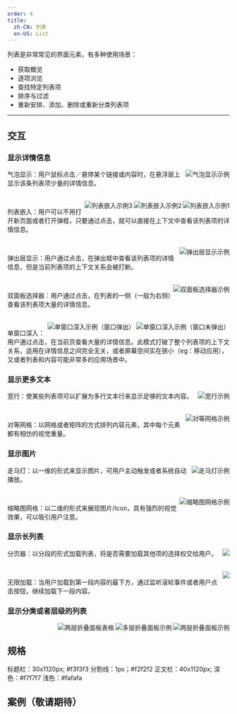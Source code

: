 ```yaml
---
order: 4
title:
  zh-CN: 列表
  en-US: List
---
```


列表是非常常见的界面元素，有多种使用场景：

- 获取概览
- 逐项浏览
- 查找特定列表项
- 排序与过滤
- 重新安排、添加、删除或重新分类列表项

---

## 交互

### 显示详情信息

<img class="preview-img" align="right" alt="气泡显示示例" description="使用『点击』触发时，应当保证激活／禁用的对称性，即在哪里打开，就在哪里关闭；另外。也支持用户点击空白区域关闭。使用『悬停』触发时，移入时设计约 0.5 秒的延时，然后激活详情气泡；移出时，立即关闭详情气泡。" src="/site/common/images/list/list1.png">

气泡显示：用户鼠标点击／悬停某个链接或内容时，在悬浮层上显示该条列表项少量的详情信息。

<br />

<img class="preview-img" align="right" alt="列表嵌入示例1" src="/site/common/images/list/list2.png">

<img class="preview-img" align="right" alt="列表嵌入示例2" src="/site/common/images/list/list3.png">

<img class="preview-img" align="right" alt="列表嵌入示例3" src="/site/common/images/list/list4.png">

列表嵌入：用户可以不用打开新页面或者打开弹框，只要通过点击，就可以直接在上下文中查看该列表项的详情信息。

<br />

<img class="preview-img" align="right" alt="弹出层显示示例" src="/site/common/images/list/list5.png">

弹出层显示：用户通过点击，在弹出框中查看该列表项的详情信息，但是当前列表项的上下文关系会被打断。

<br />

<img class="preview-img" align="right" alt="双面板选择器示例" src="/site/common/images/list/list6.png">

双面板选择器：用户通过点击，在列表的一侧（一般为右侧）查看该列表项大量的详情信息。

<br />

<img class="preview-img" align="right" alt="单窗口深入示例（窗口未弹出）" src="/site/common/images/list/list7.png">

<img class="preview-img" align="right" alt="单窗口深入示例（窗口弹出）" description="用户通过点击，该列表项的详情信息会替换列表所在的显示区域；用户通过『面包屑』、按钮或者浏览器自带返回按钮，从详情返回列表。" src="/site/common/images/list/list8.png">


单窗口深入：用户通过点击，在当前页查看大量的详情信息。此模式打破了整个列表项的上下文关系，适用在详情信息之间完全无关，或者屏幕空间实在狭小（eg：移动应用），又或者列表和内容可能非常多的应用场景中。

### 显示更多文本

<img class="preview-img" align="right" alt="宽行示例" src="/site/common/images/list/list9.png">

宽行：使某些列表项可以扩展为多行文本行来显示足够的文本内容。

<br />

<img class="preview-img no-padding" align="right" alt="对等网格示例" src="/site/common/images/list/list10.png">

对等网格：以网格或者矩阵的方式排列内容元素，其中每个元素都有相仿的视觉重量。

### 显示图片

<img class="preview-img no-padding" align="right" alt="走马灯示例" src="/site/common/images/list/list11.png">

走马灯：以一维的形式来显示图片，可用户主动触发或者系统自动播放。

<br />

<img class="preview-img no-padding" align="right" alt="缩略图网格示例" src="/site/common/images/list/list12.png">

缩略图网格：以二维的形式来展现图片/Icon，具有强烈的视觉效果，可以吸引用户注意。

### 显示长列表

<img class="preview-img" align="right" description="当系统性能是一个主要考虑因素时，适合使用分页器。" src="/site/common/images/list/list13.png">

分页器：以分段的形式加载列表，将是否需要加载其他项的选择权交给用户。

<br />

<img class="preview-img" align="right" description="当需要对数据进行频繁操作时，分页器会导致操作变的笨拙，尤其是出现一些跨页选择时，所以适合用无限加载；当倾向显示用户的个人所有的数据时（例如：个人订单），或者数据不是临时性的，适合使用无限加载。" src="/site/common/images/list/list14.png">

无限加载：当用户加载到第一段内容的最下方，通过监听滚轮事件或者用户点击按钮，继续加载下一段内容。

### 显示分类或者层级的列表

<img class="preview-img" align="right" alt="两层折叠面板示例" src="/site/common/images/list/list15.png">

<img class="preview-img" align="right" alt="多层折叠面板示例" src="/site/common/images/list/list16.png">

<img class="preview-img" align="right" alt="两层折叠面板表格" src="/site/common/images/list/list2.png">

<br />

## 规格
标题栏：30x1120px; #f3f3f3
分割线：1px；#f2f2f2
正文栏：40x1120px; 深色：#f7f7f7 浅色：#fafafa

<h2><span class="waiting">案例（敬请期待）</span></h2>


